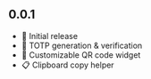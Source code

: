 ## 0.0.1

- 🎉 Initial release
- 🔐 TOTP generation & verification
- 📱 Customizable QR code widget
- 📋 Clipboard copy helper
